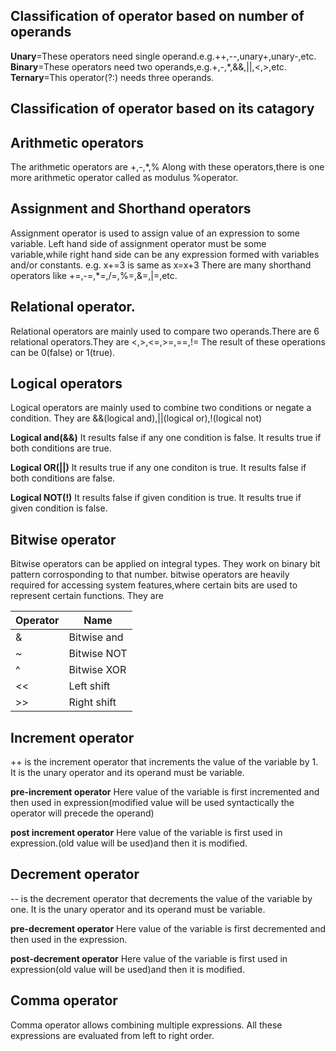 ## Classification of operator based on number of operands 
**Unary**=These operators need single operand.e.g.++,--,unary+,unary-,etc.
**Binary**=These operators need two operands,e.g.+,-,*,&&,||,<,>,etc.
**Ternary**=This operator(?:) needs three operands.

## Classification of operator based on its catagory

## Arithmetic operators
The arithmetic operators are +,-,*,% Along with these operators,there is one more arithmetic operator called as modulus %operator.

## Assignment and Shorthand operators
Assignment operator is used to assign value of an expression to some variable.
Left hand side of assignment operator must be some variable,while right hand side can be any expression formed with variables and/or constants.
e.g. x+=3 is same as x=x+3
There are many shorthand operators like +=,-=,*=,/=,%=,&=,|=,etc.

## Relational operator.
Relational operators are mainly used to compare two operands.There are 6 relational operators.They are <,>,<=,>=,==,!=
The result of these operations can be 0(false) or 1(true).

## Logical operators
Logical operators are mainly used to combine two conditions or negate a condition.
They are &&(logical and),||(logical or),!(logical not)

**Logical and(&&)**
It results false if any one condition is false.
It results true if both conditions are true.

**Logical OR(||)**
It results true if any one conditon is true.
It results false if both conditions are false.

**Logical NOT(!)**
It results false if given condition is true.
It results true if given condition is false.

## Bitwise operator
Bitwise operators can be applied on integral types.
They work on binary bit pattern corrosponding to that number.
bitwise operators are heavily required for accessing system features,where certain bits are used to represent certain functions.
They are

|Operator|Name|
|--------|----|
|&|Bitwise and|
|~|Bitwise NOT|
|^|Bitwise XOR|
|<<|Left shift|
|>>|Right shift|

## Increment operator
++ is the increment operator that increments the value of the variable by 1.
It is the unary operator and its operand must be variable.

**pre-increment operator**
Here value of the variable is first incremented and then used in expression(modified value will be used syntactically the operator will precede the operand)

**post increment operator**
Here value of the variable is first used in expression.(old value will be used)and then it is modified.

## Decrement operator
-- is the decrement operator that decrements the value of the variable by one.
It is the unary operator and its operand must be variable.

**pre-decrement operator**
Here value of the variable is first decremented and then used in the expression.

**post-decrement operator**
Here value of the variable is first used in expression(old value will be used)and then it is modified.

## Comma operator
Comma operator allows combining multiple expressions.
All these expressions are evaluated from left to right order.
